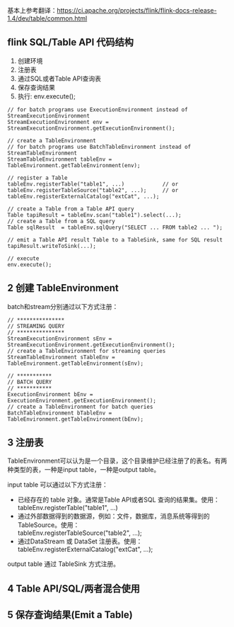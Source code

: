 基本上参考翻译：https://ci.apache.org/projects/flink/flink-docs-release-1.4/dev/table/common.html

## flink SQL/Table API 代码结构
1. 创建环境
2. 注册表
3. 通过SQL或者Table API查询表
4. 保存查询结果
5. 执行: env.execute();

<pre><code>// for batch programs use ExecutionEnvironment instead of StreamExecutionEnvironment
StreamExecutionEnvironment env = StreamExecutionEnvironment.getExecutionEnvironment();

// create a TableEnvironment
// for batch programs use BatchTableEnvironment instead of StreamTableEnvironment
StreamTableEnvironment tableEnv = TableEnvironment.getTableEnvironment(env);

// register a Table
tableEnv.registerTable("table1", ...)            // or
tableEnv.registerTableSource("table2", ...);     // or
tableEnv.registerExternalCatalog("extCat", ...);

// create a Table from a Table API query
Table tapiResult = tableEnv.scan("table1").select(...);
// create a Table from a SQL query
Table sqlResult  = tableEnv.sqlQuery("SELECT ... FROM table2 ... ");

// emit a Table API result Table to a TableSink, same for SQL result
tapiResult.writeToSink(...);

// execute
env.execute();</code></pre>

## 2 创建 TableEnvironment
batch和stream分别通过以下方式注册：
<pre><code>// ***************
// STREAMING QUERY
// ***************
StreamExecutionEnvironment sEnv = StreamExecutionEnvironment.getExecutionEnvironment();
// create a TableEnvironment for streaming queries
StreamTableEnvironment sTableEnv = TableEnvironment.getTableEnvironment(sEnv);

// ***********
// BATCH QUERY
// ***********
ExecutionEnvironment bEnv = ExecutionEnvironment.getExecutionEnvironment();
// create a TableEnvironment for batch queries
BatchTableEnvironment bTableEnv = TableEnvironment.getTableEnvironment(bEnv);
</code></pre>

## 3 注册表
TableEnvironment可以认为是一个目录，这个目录维护已经注册了的表名。有两种类型的表，一种是input table，一种是output table。

input table 可以通过以下方式注册：<br>
   - 已经存在的 table 对象。通常是Table API或者SQL 查询的结果集。使用：<br>
   tableEnv.registerTable("table1", ...)
   - 通过外部数据得到的数据源，例如：文件，数据库，消息系统等得到的 TableSource。使用：<br>
   tableEnv.registerTableSource("table2", ...);
   - 通过DataStream 或 DataSet 注册表。使用：<br>
   tableEnv.registerExternalCatalog("extCat", ...);
   
output table 通过 TableSink 方式注册。

## 4 Table API/SQL/两者混合使用




## 5 保存查询结果(Emit a Table)